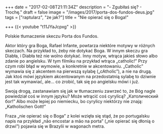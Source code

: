 +++
date = "2017-02-08T21:11:34Z"
description = "- Zgubiłaś się? - Trochę."
draft = false
image = "/images/2017/porta-dos-fundos-deus.jpg"
tags = ["raptularz", "że jak?"]
title = "Nie opierać się o Boga!"

+++
{{< youtube "t11JYaJcpxg" >}}
<!--more-->
Polskie tłumaczenie skeczu Porta dos Fundos.

Aktor który gra Boga, Rafael Infante, powtarza niektóre motywy w różnych
skeczach. Na przykład to, żeby nie dotykać Boga. W innym skeczu gra Diabła, i
Diabła też nie wolno dotykać. Inny motyw, wtrąca jakieś słowo albo zdanie po
angielsku. W tym filmiku na przykład wtrąca „catholic!” Przy czym robi błąd w
wymowie, a konkretnie w akcentowaniu. „Catholic” wymawia się z akcentem na
pierwszą sylabę („cAtholic”), a nie na drugą. Jak ktoś mówi językiem
akcentowanym na przedostatnią sylabę to dziwnie jest tak wymawiać, ale… co
zrobić, tak się po angielsku mówi i już.

Swoją drogą, zastanawiam się jak w tłumaczeniu zawrzeć to, że Bóg nagle
powiedział coś w innym języku? Może wtrącić coś cyrylicą?  „Католический бог!”
Albo może lepiej po niemiecku, bo cyrylicy niektórzy nie znają: „Katholischen
Gott!”

Fraza „nie opierać się o Boga” z kolei wzięła się stąd, że po portugalsku napis
na przykład „não encostar a mão na porta” („nie opierać się dłonią o drzwi”)
pojawia się w Brazylii w wagonach metra.
